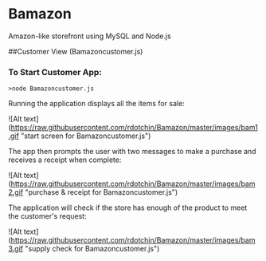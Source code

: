 # Bamazon
Amazon-like storefront using MySQL and Node.js

##Customer View (Bamazoncustomer.js)

### To Start Customer App:
`>node Bamazoncustomer.js`

Running the application displays all the items for sale:

![Alt text] (https://raw.githubusercontent.com/rdotchin/Bamazon/master/images/bam1.gif "start screen for Bamazoncustomer.js")

The app then prompts the user with two messages to make a purchase and receives a receipt when complete:

![Alt text] (https://raw.githubusercontent.com/rdotchin/Bamazon/master/images/bam2.gif "purchase & receipt for Bamazoncustomer.js")

The application will check if the store has enough of the product to meet the customer's request:

![Alt text] (https://raw.githubusercontent.com/rdotchin/Bamazon/master/images/bam3.gif "supply check for Bamazoncustomer.js")

